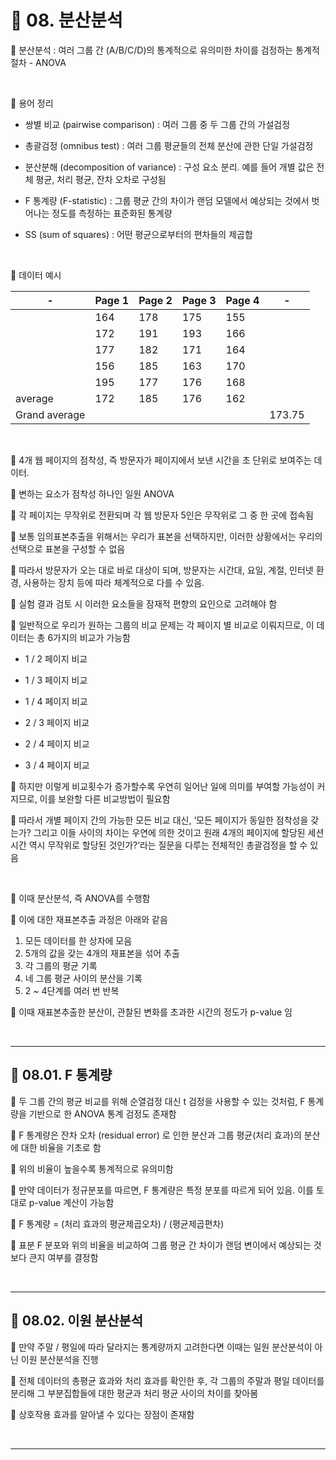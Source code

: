 # 🎰 08. 분산분석  

🎲 분산분석 : 여러 그룹 간 (A/B/C/D)의 통계적으로 유의미한 차이를 검정하는 통계적 절차 - ANOVA  

<br>  


🎲 용어 정리  

- 쌍별 비교 (pairwise comparison) : 여러 그룹 중 두 그룹 간의 가설검정  
   
- 총괄검정 (omnibus test) : 여러 그룹 평균들의 전체 분산에 관한 단일 가설검정  
   
- 분산분해 (decomposition of variance) : 구성 요소 분리. 예를 들어 개별 값은 전체 평균, 처리 평균, 잔차 오차로 구성됨  
   
- F 통계량 (F-statistic) : 그룹 평균 간의 차이가 랜덤 모델에서 예상되는 것에서 벗어나는 정도를 측정하는 표준화된 통계량  
   
- SS (sum of squares) : 어떤 평균으로부터의 편차들의 제곱합  
   
<br>  

🎲 데이터 예시  

|-|Page 1|Page 2|Page 3|Page 4|-|  
|-|-|-|-|-|-|  
||164|178|175|155||  
||172|191|193|166||  
||177|182|171|164||  
||156|185|163|170||  
||195|177|176|168||  
|average|172|185|176|162||  
|Grand average|||||173.75|  

<br>  


🎲 4개 웹 페이지의 점착성, 즉 방문자가 페이지에서 보낸 시간을 초 단위로 보여주는 데이터.  

🎲 변하는 요소가 점착성 하나인 일원 ANOVA  


🎲 각 페이지는 무작위로 전환되며 각 웹 방문자 5인은 무작위로 그 중 한 곳에 접속됨  

🎲 보통 임의표본추출을 위해서는 우리가 표본을 선택하지만, 이러한 상황에서는 우리의 선택으로 표본을 구성할 수 없음  

🎲 따라서 방문자가 오는 대로 바로 대상이 되며, 방문자는 시간대, 요일, 계절, 인터넷 환경, 사용하는 장치 등에 따라 체계적으로 다를 수 있음.  

🎲 실험 결과 검토 시 이러한 요소들을 잠재적 편향의 요인으로 고려해야 함  

🎲 일반적으로 우리가 원하는 그룹의 비교 문제는 각 페이지 별 비교로 이뤄지므로, 이 데이터는 총 6가지의 비교가 가능함  

- 1 / 2 페이지 비교  
   
- 1 / 3 페이지 비교  
   
- 1 / 4 페이지 비교  
   
- 2 / 3 페이지 비교  
   
- 2 / 4 페이지 비교  
   
- 3 / 4 페이지 비교    
   
🎲 하지만 이렇게 비교횟수가 증가할수록 우연히 일어난 일에 의미를 부여할 가능성이 커지므로, 이를 보완할 다른 비교방법이 필요함  

🎲 따라서 개별 페이지 간의 가능한 모든 비교 대신, ‘모든 페이지가 동일한 점착성을 갖는가? 그리고 이들 사이의 차이는 우연에 의한 것이고 원래 4개의 페이지에 할당된 세션 시간 역시 무작위로 할당된 것인가?’라는 질문을 다루는 전체적인 총괄검정을 할 수 있음  

<br>  


🎲 이때 분산분석, 즉 ANOVA를 수행함  

🎲 이에 대한 재표본추출 과정은 아래와 같음  

1. 모든 데이터를 한 상자에 모음  
2. 5개의 값을 갖는 4개의 재표본을 섞어 추출  
3. 각 그룹의 평균 기록  
4. 네 그룹 평균 사이의 분산을 기록  
5. 2 ~ 4단계를 여러 번 반복  
   
🎲 이때 재표본추출한 분산이, 관찰된 변화를 초과한 시간의 정도가 p-value 임  

<br>  

***  

## 🎰 08.01. F 통계량  

🎲 두 그룹 간의 평균 비교를 위해 순열검정 대신 t 검정을 사용할 수 있는 것처럼, F 통계량을 기반으로 한 ANOVA 통계 검정도 존재함  

🎲 F 통계량은 잔차 오차 (residual error) 로 인한 분산과 그룹 평균(처리 효과)의 분산에 대한 비율을 기초로 함  

🎲 위의 비율이 높을수록 통계적으로 유의미함  

🎲 만약 데이터가 정규분포를 따르면, F 통계량은 특정 분포를 따르게 되어 있음. 이를 토대로 p-value 계산이 가능함  

🎲 F 통계량 = (처리 효과의 평균제곱오차) / (평균제곱편차)  

🎲 표분 F 분포와 위의 비율을 비교하여 그룹 평균 간 차이가 랜덤 변이에서 예상되는 것보다 큰지 여부를 결정함  

<br>  

***  

## 🎰 08.02. 이원 분산분석  

🎲 만약 주말 / 평일에 따라 달라지는 통계량까지 고려한다면 이때는 일원 분산분석이 아닌 이원 분산분석을 진행  

🎲 전체 데이터의 총평균 효과와 처리 효과를 확인한 후, 각 그룹의 주말과 평일 데이터를 분리해 그 부분집합들에 대한 평균과 처리 평균 사이의 차이를 찾아봄  

🎲 상호작용 효과를 알아낼 수 있다는 장점이 존재함  

<br>  

***  

